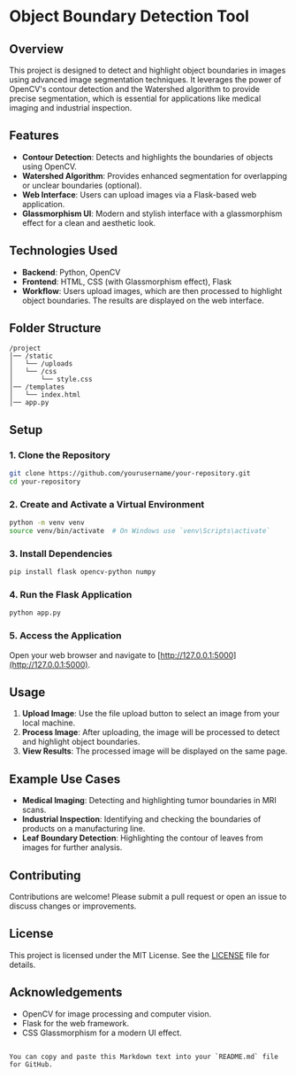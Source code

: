 # Object Boundary Detection Tool

## Overview

This project is designed to detect and highlight object boundaries in images using advanced image segmentation techniques. It leverages the power of OpenCV's contour detection and the Watershed algorithm to provide precise segmentation, which is essential for applications like medical imaging and industrial inspection.

## Features

- **Contour Detection**: Detects and highlights the boundaries of objects using OpenCV.
- **Watershed Algorithm**: Provides enhanced segmentation for overlapping or unclear boundaries (optional).
- **Web Interface**: Users can upload images via a Flask-based web application.
- **Glassmorphism UI**: Modern and stylish interface with a glassmorphism effect for a clean and aesthetic look.

## Technologies Used

- **Backend**: Python, OpenCV
- **Frontend**: HTML, CSS (with Glassmorphism effect), Flask
- **Workflow**: Users upload images, which are then processed to highlight object boundaries. The results are displayed on the web interface.

## Folder Structure

```
/project
│── /static
│   └── /uploads
│   └── /css
│       └── style.css
│── /templates
│   └── index.html
│── app.py
```

## Setup

### 1. Clone the Repository

```bash
git clone https://github.com/yourusername/your-repository.git
cd your-repository
```

### 2. Create and Activate a Virtual Environment

```bash
python -m venv venv
source venv/bin/activate  # On Windows use `venv\Scripts\activate`
```

### 3. Install Dependencies

```bash
pip install flask opencv-python numpy
```

### 4. Run the Flask Application

```bash
python app.py
```

### 5. Access the Application

Open your web browser and navigate to [http://127.0.0.1:5000](http://127.0.0.1:5000).

## Usage

1. **Upload Image**: Use the file upload button to select an image from your local machine.
2. **Process Image**: After uploading, the image will be processed to detect and highlight object boundaries.
3. **View Results**: The processed image will be displayed on the same page.

## Example Use Cases

- **Medical Imaging**: Detecting and highlighting tumor boundaries in MRI scans.
- **Industrial Inspection**: Identifying and checking the boundaries of products on a manufacturing line.
- **Leaf Boundary Detection**: Highlighting the contour of leaves from images for further analysis.

## Contributing

Contributions are welcome! Please submit a pull request or open an issue to discuss changes or improvements.

## License

This project is licensed under the MIT License. See the [LICENSE](LICENSE) file for details.

## Acknowledgements

- OpenCV for image processing and computer vision.
- Flask for the web framework.
- CSS Glassmorphism for a modern UI effect.

```

You can copy and paste this Markdown text into your `README.md` file for GitHub.
